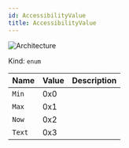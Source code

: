 ```yaml
---
id: AccessibilityValue
title: AccessibilityValue
---
```


![Architecture](https://img.shields.io/badge/architecture-old_only-yellow)

Kind: `enum`

| Name |  Value | Description |
|--|--|--|
|`Min` | 0x0  |  |
|`Max` | 0x1  |  |
|`Now` | 0x2  |  |
|`Text` | 0x3  |  |
